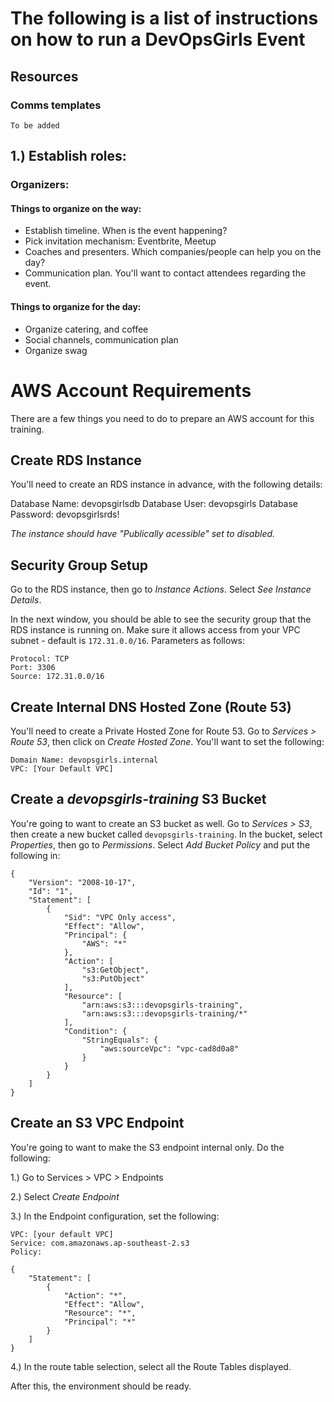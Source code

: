 # The following is a list of instructions on how to run a DevOpsGirls Event

## Resources

### Comms templates

```
To be added
```

## 1.) Establish roles:

### Organizers:

#### Things to organize on the way:

 - Establish timeline. When is the event happening?
 - Pick invitation mechanism: Eventbrite, Meetup
 - Coaches and presenters. Which companies/people can help you on the day?
 - Communication plan. You'll want to contact attendees regarding the event. 

#### Things to organize for the day:

 - Organize catering, and coffee
 - Social channels, communication plan
 - Organize swag


# AWS Account Requirements

There are a few things you need to do to prepare an AWS account for this training.

## Create RDS Instance

You'll need to create an RDS instance in advance, with the following details:

Database Name: devopsgirlsdb
Database User: devopsgirls
Database Password: devopsgirlsrds!

*The instance should have "Publically acessible" set to disabled.*

## Security Group Setup 

Go to the RDS instance, then go to *Instance Actions*. Select *See Instance Details*. 

In the next window, you should be able to see the security group that the RDS instance is running on. Make sure it allows access from your VPC subnet - default is `172.31.0.0/16`. Parameters as follows:

```
Protocol: TCP
Port: 3306
Source: 172.31.0.0/16
```

## Create Internal DNS Hosted Zone (Route 53)

You'll need to create a Private Hosted Zone for Route 53. Go to *Services > Route 53*, then click on *Create Hosted Zone*. You'll want to set the following:

```
Domain Name: devopsgirls.internal
VPC: [Your Default VPC]
```

## Create a *devopsgirls-training* S3 Bucket

You're going to want to create an S3 bucket as well. Go to *Services > S3*, then create a new bucket called `devopsgirls-training`. In the bucket, select *Properties*, then go to *Permissions*. Select *Add Bucket Policy* and put the following in:

```
{
	"Version": "2008-10-17",
	"Id": "1",
	"Statement": [
		{
			"Sid": "VPC Only access",
			"Effect": "Allow",
			"Principal": {
				"AWS": "*"
			},
			"Action": [
				"s3:GetObject",
				"s3:PutObject"
			],
			"Resource": [
				"arn:aws:s3:::devopsgirls-training",
				"arn:aws:s3:::devopsgirls-training/*"
			],
			"Condition": {
				"StringEquals": {
					"aws:sourceVpc": "vpc-cad8d0a8"
				}
			}
		}
	]
}
```

## Create an S3 VPC Endpoint

You're going to want to make the S3 endpoint internal only. Do the following:

1.) Go to Services > VPC > Endpoints

2.) Select *Create Endpoint*

3.) In the Endpoint configuration, set the following:

```
VPC: [your default VPC]
Service: com.amazonaws.ap-southeast-2.s3
Policy:

{
    "Statement": [
        {
            "Action": "*",
            "Effect": "Allow",
            "Resource": "*",
            "Principal": "*"
        }
    ]
}

```

4.) In the route table selection, select all the Route Tables displayed.

After this, the environment should be ready.

